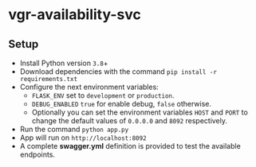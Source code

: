 # vgr-availability-svc

## Setup

  - Install Python version `3.8`+
  - Download dependencies with the command `pip install -r requirements.txt`
  - Configure the next environment variables:
    - `FLASK_ENV` set to `development` or `production`.
    - `DEBUG_ENABLED` `true` for enable debug, `false` otherwise.
    - Optionally you can set the environment variables `HOST` and `PORT` to change the default values of `0.0.0.0` and `8092` respectively.
  - Run the command `python app.py`
  - App will run on `http://localhost:8092`
  - A complete **swagger.yml** definition is provided to test the available endpoints.